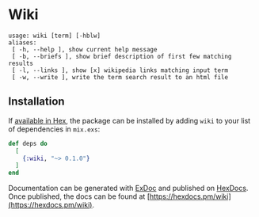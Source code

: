 # Wiki

```text
usage: wiki [term] [-hblw]
aliases:
 [ -h, --help ], show current help message
 [ -b, --briefs ], show brief description of first few matching results
 [ -l, --links ], show [x] wikipedia links matching input term
 [ -w, --write ], write the term search result to an html file
```
 
## Installation

If [available in Hex](https://hex.pm/docs/publish), the package can be installed
by adding `wiki` to your list of dependencies in `mix.exs`:

```elixir
def deps do
  [
    {:wiki, "~> 0.1.0"}
  ]
end
```

Documentation can be generated with [ExDoc](https://github.com/elixir-lang/ex_doc)
and published on [HexDocs](https://hexdocs.pm). Once published, the docs can
be found at [https://hexdocs.pm/wiki](https://hexdocs.pm/wiki).
